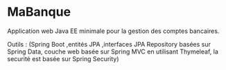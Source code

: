 # MaBanque
Application web Java EE minimale pour la gestion des comptes bancaires.

Outils : (Spring Boot ,entités JPA ,interfaces JPA Repository basées sur Spring Data, couche web basée sur Spring MVC en utilisant Thymeleaf, la securité est basée sur Spring Security) 
